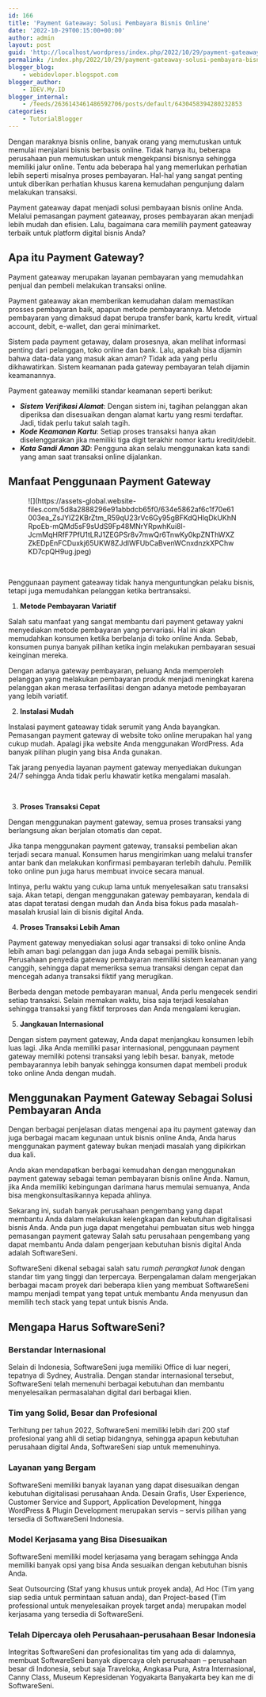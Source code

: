 ```yaml
---
id: 166
title: 'Payment Gateaway: Solusi Pembayara Bisnis Online'
date: '2022-10-29T00:15:00+00:00'
author: admin
layout: post
guid: 'http://localhost/wordpress/index.php/2022/10/29/payment-gateaway-solusi-pembayara-bisnis-online/'
permalink: /index.php/2022/10/29/payment-gateaway-solusi-pembayara-bisnis-online/
blogger_blog:
    - webidevloper.blogspot.com
blogger_author:
    - IDEV.My.ID
blogger_internal:
    - /feeds/2636143461486592706/posts/default/6430458394280232853
categories:
    - TutorialBlogger
---
```


<div>Dengan maraknya bisnis online, banyak orang yang memutuskan untuk memulai menjalani bisnis berbasis online. Tidak hanya itu, beberapa perusahaan pun memutuskan untuk mengekpansi bisnisnya sehingga memiliki jalur online. Tentu ada beberapa hal yang memerlukan perhatian lebih seperti misalnya proses pembayaran. Hal-hal yang sangat penting untuk diberikan perhatian khusus karena kemudahan pengunjung dalam melakukan transaksi.

Payment gateaway dapat menjadi solusi pembayaan bisnis online Anda. Melalui pemasangan payment gateaway, proses pembayaran akan menjadi lebih mudah dan efisien. Lalu, bagaimana cara memilih payment gateaway terbaik untuk platform digital bisnis Anda?

## **Apa itu Payment Gateway?**

Payment gateaway merupakan layanan pembayaran yang memudahkan penjual dan pembeli melakukan transaksi online.

Payment gateaway akan memberikan kemudahan dalam memastikan prosses pembayaran baik, apapun metode pembayarannya. Metode pembayaran yang dimaksud dapat berupa transfer bank, kartu kredit, virtual account, debit, e-wallet, dan gerai minimarket.

Sistem pada payment getaway, dalam prosesnya, akan melihat informasi penting dari pelanggan, toko online dan bank. Lalu, apakah bisa dijamin bahwa data-data yang masuk akan aman? Tidak ada yang perlu dikhawatirkan. Sistem keamanan pada gateway pembayaran telah dijamin keamanannya.

Payment gateaway memiliki standar keamanan seperti berikut:

- ***Sistem Verifikasi Alamat***: Dengan sistem ini, tagihan pelanggan akan diperiksa dan disesuaikan dengan alamat kartu yang resmi terdaftar. Jadi, tidak perlu takut salah tagih.
- ***Kode Keamanan Kartu***: Setiap proses transaksi hanya akan diselenggarakan jika memiliki tiga digit terakhir nomor kartu kredit/debit.
- ***Kata Sandi Aman 3D***: Pengguna akan selalu menggunakan kata sandi yang aman saat transaksi online dijalankan.

## **Manfaat Penggunaan Payment Gateway**

<figure><div>![](https://assets-global.website-files.com/5d8a2888296e91abbdcb65f0/634e5862af6c1f70e61003ea_ZsJYIZ2KBrZtm_R59qU23rVc6Gy95gBFKdQHlqDkUKhNRpoEb-mQMd5sF9sUdS9Fp48MNrYRpwhKui8l-JcmMqHRfF7PfU1tLRJ1ZEGPSr8v7mwQr6TnwKy0kpZNThWXZZkEDpEnFCDuxkj65UKW8ZJdlWFUbCaBvenWCnxdnzkXPChwKD7cpQH9ug.jpeg)</div></figure>️

Penggunaan payment gateaway tidak hanya menguntungkan pelaku bisnis, tetapi juga memudahkan pelanggan ketika bertransaksi.

1. **Metode Pembayaran Variatif**

Salah satu manfaat yang sangat membantu dari payment getaway yakni menyediakan metode pembayaran yang pervariasi. Hal ini akan memudahkan konsumen ketika berbelanja di toko online Anda. Sebab, konsumen punya banyak pilihan ketika ingin melakukan pembayaran sesuai keinginan mereka.

Dengan adanya gateway pembayaran, peluang Anda memperoleh pelanggan yang melakukan pembayaran produk menjadi meningkat karena pelanggan akan merasa terfasilitasi dengan adanya metode pembayaran yang lebih variatif.

2. **Instalasi Mudah**

Instalasi payment gateaway tidak serumit yang Anda bayangkan. Pemasangan payment gateway di website toko online merupakan hal yang cukup mudah. Apalagi jika website Anda menggunakan WordPress. Ada banyak pilihan plugin yang bisa Anda gunakan.

Tak jarang penyedia layanan payment gateway menyediakan dukungan 24/7 sehingga Anda tidak perlu khawatir ketika mengalami masalah.

️

3. **Proses Transaksi Cepat**

Dengan menggunakan payment gateway, semua proses transaksi yang berlangsung akan berjalan otomatis dan cepat.

Jika tanpa menggunakan payment gateway, transaksi pembelian akan terjadi secara manual. Konsumen harus mengirimkan uang melalui transfer antar bank dan melakukan konfirmasi pembayaran terlebih dahulu. Pemilik toko online pun juga harus membuat invoice secara manual.

Intinya, perlu waktu yang cukup lama untuk menyelesaikan satu transaksi saja. Akan tetapi, dengan menggunakan gateway pembayaran, kendala di atas dapat teratasi dengan mudah dan Anda bisa fokus pada masalah-masalah krusial lain di bisnis digital Anda.

4. **Proses Transaksi Lebih Aman**

Payment gateway menyediakan solusi agar transaksi di toko online Anda lebih aman bagi pelanggan dan juga Anda sebagai pemilik bisnis. Perusahaan penyedia gateway pembayaran memiliki sistem keamanan yang canggih, sehingga dapat memeriksa semua transaksi dengan cepat dan mencegah adanya transaksi fiktif yang merugikan.

Berbeda dengan metode pembayaran manual, Anda perlu mengecek sendiri setiap transaksi. Selain memakan waktu, bisa saja terjadi kesalahan sehingga transaksi yang fiktif terproses dan Anda mengalami kerugian.

5. **Jangkauan Internasional**

Dengan sistem payment gateway, Anda dapat menjangkau konsumen lebih luas lagi. Jika Anda memiliki pasar internasional, penggunaan payment gateway memiliki potensi transaksi yang lebih besar. banyak, metode pembayarannya lebih banyak sehingga konsumen dapat membeli produk toko online Anda dengan mudah.

## **Menggunakan Payment Gateway Sebagai Solusi Pembayaran Anda**

Dengan berbagai penjelasan diatas mengenai apa itu payment gateway dan juga berbagai macam kegunaan untuk bisnis online Anda, Anda harus menggunakan payment gateway bukan menjadi masalah yang dipikirkan dua kali.

Anda akan mendapatkan berbagai kemudahan dengan menggunakan payment gateway sebagai teman pembayaran bisnis online Anda. Namun, jika Anda memiliki kebingungan darimana harus memulai semuanya, Anda bisa mengkonsultasikannya kepada ahlinya.

Sekarang ini, sudah banyak perusahaan pengembang yang dapat membantu Anda dalam melakukan kelengkapan dan kebutuhan digitalisasi bisnis Anda. Anda pun juga dapat mengetahui pembuatan situs web hingga pemasangan payment gateway Salah satu perusahaan pengembang yang dapat membantu Anda dalam pengerjaan kebutuhan bisnis digital Anda adalah SoftwareSeni.

SoftwareSeni dikenal sebagai salah satu *rumah perangkat lunak* dengan standar tim yang tinggi dan terpercaya. Berpengalaman dalam mengerjakan berbagai macam proyek dari beberapa klien yang membuat SoftwareSeni mampu menjadi tempat yang tepat untuk membantu Anda menyusun dan memilih tech stack yang tepat untuk bisnis Anda.

## **Mengapa Harus SoftwareSeni?**

### **Berstandar Internasional**

Selain di Indonesia, SoftwareSeni juga memiliki Office di luar negeri, tepatnya di Sydney, Australia. Dengan standar internasional tersebut, SoftwareSeni telah memenuhi berbagai kebutuhan dan membantu menyelesaikan permasalahan digital dari berbagai klien.

### **Tim yang Solid, Besar dan Profesional**

Terhitung per tahun 2022, SoftwareSeni memiliki lebih dari 200 staf profesional yang ahli di setiap bidangnya, sehingga apapun kebutuhan perusahaan digital Anda, SoftwareSeni siap untuk memenuhinya.

### **Layanan yang Bergam**

SoftwareSeni memiliki banyak layanan yang dapat disesuaikan dengan kebutuhan digitalisasi perusahaan Anda. Desain Grafis, User Experience, Customer Service and Support, Application Development, hingga WordPress &amp; Plugin Development merupakan servis – servis pilihan yang tersedia di SoftwareSeni Indonesia.

### **Model Kerjasama yang Bisa Disesuaikan**

SoftwareSeni memiliki model kerjasama yang beragam sehingga Anda memiliki banyak opsi yang bisa Anda sesuaikan dengan kebutuhan bisnis Anda.

Seat Outsourcing (Staf yang khusus untuk proyek anda), Ad Hoc (Tim yang siap sedia untuk permintaan satuan anda), dan Project-based (Tim professional untuk menyelesaikan proyek target anda) merupakan model kerjasama yang tersedia di SoftwareSeni.

### **Telah Dipercaya oleh Perusahaan-perusahaan Besar Indonesia**

Integritas SoftwareSeni dan profesionalitas tim yang ada di dalamnya, membuat SoftwareSeni banyak dipercaya oleh perusahaan – perusahaan besar di Indonesia, sebut saja Traveloka, Angkasa Pura, Astra Internasional, Canny Class, Museum Kepresidenan Yogyakarta Banyakarta bey kan me di SoftwareSeni.

️

</div>